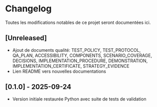 # Changelog

Toutes les modifications notables de ce projet seront documentées ici.

## [Unreleased]
- Ajout de documents qualité: TEST_POLICY, TEST_PROTOCOL, QA_PLAN, ACCESSIBILITY, COMPONENTS, SCENARIO_COVERAGE, DECISIONS, IMPLEMENTATION_PROCEDURE, DEMONSTRATION, IMPLEMENTATION_CERTIFICATE, STRATEGY_EVIDENCE
- Lien README vers nouvelles documentations

## [0.1.0] - 2025-09-24
- Version initiale restaurée Python avec suite de tests de validation


